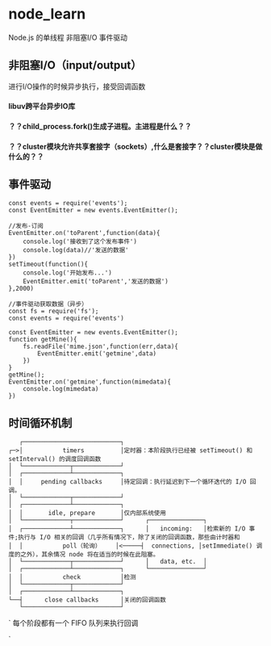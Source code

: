 # node_learn
Node.js 的单线程 非阻塞I/O 事件驱动



## 非阻塞I/O（input/output）
进行I/O操作的时候异步执行，接受回调函数
#### libuv跨平台异步IO库

#### ？？child_process.fork()生成子进程。主进程是什么？？
#### ？？cluster模块允许共享套接字（sockets）,什么是套接字？？cluster模块是做什么的？？

## 事件驱动
```
const events = require('events');
const EventEmitter = new events.EventEmitter();

//发布-订阅
EventEmitter.on('toParent',function(data){
    console.log('接收到了这个发布事件')
    console.log(data)//'发送的数据'
})
setTimeout(function(){
    console.log('开始发布...')
    EventEmitter.emit('toParent','发送的数据')
},2000)

//事件驱动获取数据（异步）
const fs = require('fs');
const events = require('events')

const EventEmitter = new events.EventEmitter();
function getMine(){
    fs.readFile('mime.json',function(err,data){
        EventEmitter.emit('getmine',data)
    })
}
getMine();
EventEmitter.on('getmine',function(mimedata){
    console.log(mimedata)
})
```

## 时间循环机制

```
   ┌───────────────────────────┐
┌─>│           timers          │定时器：本阶段执行已经被 setTimeout() 和 setInterval() 的调度回调函数
│  └─────────────┬─────────────┘
│  ┌─────────────┴─────────────┐
│  │     pending callbacks     │待定回调：执行延迟到下一个循环迭代的 I/O 回调。
│  └─────────────┬─────────────┘
│  ┌─────────────┴─────────────┐
│  │       idle, prepare       │仅内部系统使用
│  └─────────────┬─────────────┘      ┌───────────────┐
│  ┌─────────────┴─────────────┐      │   incoming:   │检索新的 I/O 事件;执行与 I/O 相关的回调（几乎所有情况下，除了关闭的回调函数，那些由计时器和 
│  │           poll（轮询）    │<─────┤  connections, │setImmediate() 调度的之外），其余情况 node 将在适当的时候在此阻塞。
│  └─────────────┬─────────────┘      │   data, etc.  │
│  ┌─────────────┴─────────────┐      └───────────────┘
│  │           check           │检测
│  └─────────────┬─────────────┘
│  ┌─────────────┴─────────────┐
└──┤      close callbacks      │关闭的回调函数
   └───────────────────────────┘
````
`
每个阶段都有一个 FIFO 队列来执行回调  

`



